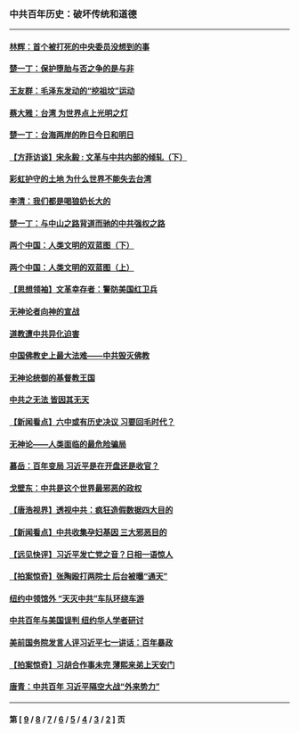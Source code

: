 ### 中共百年历史：破坏传统和道德
---
#### [林辉：首个被打死的中央委员没想到的事](../../pages/nf1176114/n13987400.md?05180430) 
#### [楚一丁：保护堕胎与否之争的是与非](../../pages/nf1176114/n13815642.md?05180430) 
#### [王友群：毛泽东发动的“挖祖坟”运动](../../pages/nf1176114/n13723639.md?05180430) 
#### [蔡大雅：台湾 为世界点上光明之灯](../../pages/nf1176114/n13531530.md?05180430) 
#### [楚一丁：台海两岸的昨日今日和明日](../../pages/nf1176114/n13531468.md?05180430) 
#### [【方菲访谈】宋永毅 : 文革与中共内部的倾轧（下）](../../pages/nf1176114/n13486836.md?05180430) 
#### [彩虹护守的土地 为什么世界不能失去台湾](../../pages/nf1176114/n13476849.md?05180430) 
#### [李清：我们都是喝狼奶长大的](../../pages/nf1176114/n13471478.md?05180430) 
#### [楚一丁：与中山之路背道而驰的中共强权之路](../../pages/nf1176114/n13437270.md?05180430) 
#### [两个中国：人类文明的双蓝图（下）](../../pages/nf1176114/n13423132.md?05180430) 
#### [两个中国：人类文明的双蓝图（上）](../../pages/nf1176114/n13422687.md?05180430) 
#### [【思想领袖】文革幸存者：警防美国红卫兵](../../pages/nf1176114/n13339289.md?05180430) 
#### [无神论者向神的宣战](../../pages/nf1176114/n13281535.md?05180430) 
#### [道教遭中共异化迫害](../../pages/nf1176114/n13281463.md?05180430) 
#### [中国佛教史上最大法难——中共毁灭佛教](../../pages/nf1176114/n13281397.md?05180430) 
#### [无神论统御的基督教王国](../../pages/nf1176114/n13281280.md?05180430) 
#### [中共之无法 皆因其无天](../../pages/nf1176114/n13281088.md?05180430) 
#### [【新闻看点】六中或有历史决议 习要回毛时代？](../../pages/nf1176114/n13222895.md?05180430) 
#### [无神论——人类面临的最危险骗局](../../pages/nf1176114/n13196137.md?05180430) 
#### [慕岳：百年变局 习近平是在开盘还是收官？](../../pages/nf1176114/n13206516.md?05180430) 
#### [戈壁东：中共是这个世界最邪恶的政权](../../pages/nf1176114/n13085641.md?05180430) 
#### [【唐浩视界】透视中共：疯狂造假数据四大目的](../../pages/nf1176114/n13080590.md?05180430) 
#### [【新闻看点】中共收集孕妇基因 三大邪恶目的](../../pages/nf1176114/n13077182.md?05180430) 
#### [【远见快评】习近平发亡党之音？日相一语惊人](../../pages/nf1176114/n13074809.md?05180430) 
#### [【拍案惊奇】张陶殴打两院士 后台被曝“通天”](../../pages/nf1176114/n13070496.md?05180430) 
#### [纽约中领馆外 “天灭中共”车队环绕车游](../../pages/nf1176114/n13070693.md?05180430) 
#### [中共百年与美国误判 纽约华人学者研讨](../../pages/nf1176114/n13067969.md?05180430) 
#### [美前国务院发言人评习近平七一讲话：百年暴政](../../pages/nf1176114/n13066986.md?05180430) 
#### [【拍案惊奇】习胡合作事未完 薄熙来弟上天安门](../../pages/nf1176114/n13065867.md?05180430) 
#### [唐青：中共百年 习近平隔空大战“外来势力”](../../pages/nf1176114/n13065976.md?05180430) 

---
#### 第 [ [9](./9.md?05180430) / [8](./8.md?05180430) / [7](./7.md?05180430) / [6](./6.md?05180430) / [5](./5.md?05180430) / [4](./4.md?05180430) / [3](./3.md?05180430) / [2](./2.md?05180430) ] 页
